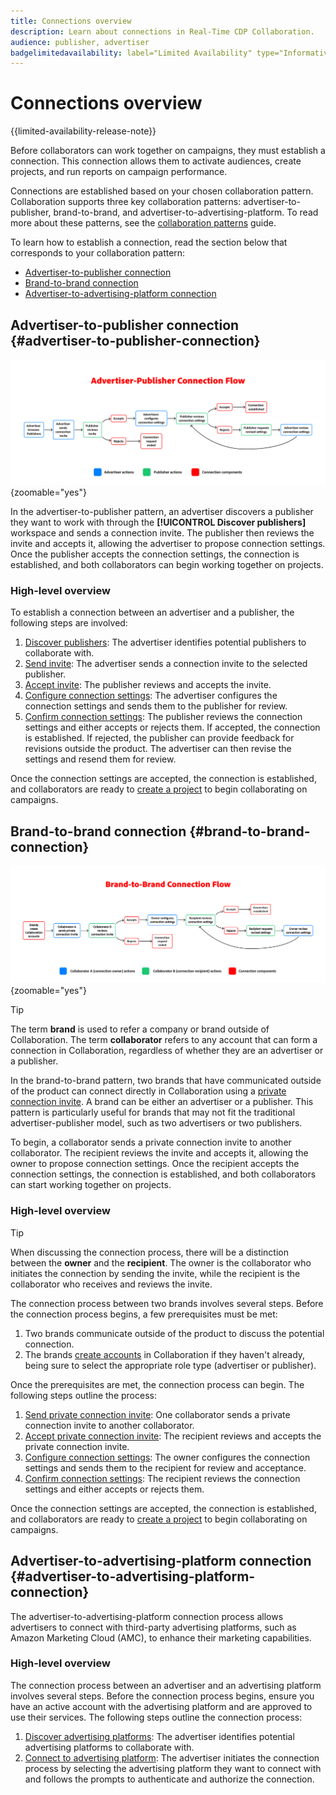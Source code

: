```yaml
---
title: Connections overview
description: Learn about connections in Real-Time CDP Collaboration.
audience: publisher, advertiser
badgelimitedavailability: label="Limited Availability" type="Informative" url="https://helpx.adobe.com/legal/product-descriptions/real-time-customer-data-platform-collaboration.html newtab=true"
---
```

# Connections overview

{{limited-availability-release-note}}

Before collaborators can work together on campaigns, they must establish a connection. This connection allows them to activate audiences, create projects, and run reports on campaign performance.

Connections are established based on your chosen collaboration pattern. Collaboration supports three key collaboration patterns: advertiser-to-publisher, brand-to-brand, and advertiser-to-advertising-platform. To read more about these patterns, see the [collaboration patterns](/help/guide/overview/collaboration-patterns.md) guide.

To learn how to establish a connection, read the section below that corresponds to your collaboration pattern:

- [Advertiser-to-publisher connection](#advertiser-to-publisher-connection)
- [Brand-to-brand connection](#brand-to-brand-connection)
- [Advertiser-to-advertising-platform connection](#advertiser-to-advertising-platform-connection)

## Advertiser-to-publisher connection {#advertiser-to-publisher-connection}

![High-level diagram of the advertiser-publisher connection process.](/help/assets/connect/establish-connection/advertiser-publisher-flow.png){zoomable="yes"}

In the advertiser-to-publisher pattern, an advertiser discovers a publisher they want to work with through the **[!UICONTROL Discover publishers]** workspace and sends a connection invite. The publisher then reviews the invite and accepts it, allowing the advertiser to propose connection settings. Once the publisher accepts the connection settings, the connection is established, and both collaborators can begin working together on projects.

### High-level overview 

To establish a connection between an advertiser and a publisher, the following steps are involved:

1. [Discover publishers](./discover-publishers.md): The advertiser identifies potential publishers to collaborate with.
2. [Send invite](./establishing-connections.md#send-invite): The advertiser sends a connection invite to the selected publisher.
3. [Accept invite](./establishing-connections.md#accept-invite): The publisher reviews and accepts the invite.
4. [Configure connection settings](./establishing-connections.md#configure-connection-settings): The advertiser configures the connection settings and sends them to the publisher for review.
5. [Confirm connection settings](./establishing-connections.md#review-connection-settings): The publisher reviews the connection settings and either accepts or rejects them. If accepted, the connection is established. If rejected, the publisher can provide feedback for revisions outside the product. The advertiser can then revise the settings and resend them for review.

Once the connection settings are accepted, the connection is established, and collaborators are ready to [create a project](/help/guide/collaborate/manage-projects.md#create-project) to begin collaborating on campaigns.

## Brand-to-brand connection {#brand-to-brand-connection}

![High-level diagram of the brand-to-brand connection process.](/help/assets/connect/establish-connection/brand-to-brand-flow.png){zoomable="yes"}

>[!TIP]
>
>The term **brand** is used to refer a company or brand outside of Collaboration. The term **collaborator** refers to any account that can form a connection in Collaboration, regardless of whether they are an advertiser or a publisher.

In the brand-to-brand pattern, two brands that have communicated outside of the product can connect directly in Collaboration using a [private connection invite](#private-connection-invite). A brand can be either an advertiser or a publisher. This pattern is particularly useful for brands that may not fit the traditional advertiser-publisher model, such as two advertisers or two publishers.

To begin, a collaborator sends a private connection invite to another collaborator. The recipient reviews the invite and accepts it, allowing the owner to propose connection settings. Once the recipient accepts the connection settings, the connection is established, and both collaborators can start working together on projects.

### High-level overview

>[!TIP]
>
>When discussing the connection process, there will be a distinction between the **owner** and the **recipient**. The owner is the collaborator who initiates the connection by sending the invite, while the recipient is the collaborator who receives and reviews the invite.

The connection process between two brands involves several steps. Before the connection process begins, a few prerequisites must be met:

1. Two brands communicate outside of the product to discuss the potential connection. 
1. The brands [create accounts](/help/guide/setup/onboard-account.md) in Collaboration if they haven't already, being sure to select the appropriate role type (advertiser or publisher).

Once the prerequisites are met, the connection process can begin. The following steps outline the process:

1. [Send private connection invite](./establishing-connections.md#private-connection-invite): One collaborator sends a private connection invite to another collaborator.
2. [Accept private connection invite](./establishing-connections.md#accept-invite): The recipient reviews and accepts the private connection invite.
3. [Configure connection settings](./establishing-connections.md#configure-connection-settings): The owner configures the connection settings and sends them to the recipient for review and acceptance.
4. [Confirm connection settings](./establishing-connections.md#review-connection-settings): The recipient reviews the connection settings and either accepts or rejects them.

Once the connection settings are accepted, the connection is established, and collaborators are ready to [create a project](/help/guide/collaborate/manage-projects.md#create-project) to begin collaborating on campaigns.

## Advertiser-to-advertising-platform connection {#advertiser-to-advertising-platform-connection}

The advertiser-to-advertising-platform connection process allows advertisers to connect with third-party advertising platforms, such as Amazon Marketing Cloud (AMC), to enhance their marketing capabilities.

### High-level overview

The connection process between an advertiser and an advertising platform involves several steps. Before the connection process begins, ensure you have an active account with the advertising platform and are approved to use their services. The following steps outline the connection process:

1. [Discover advertising platforms](./discover-publishers.md): The advertiser identifies potential advertising platforms to collaborate with.
2. [Connect to advertising platform](./advertising-platforms/overview.md#advertising-platforms-overview): The advertiser initiates the connection process by selecting the advertising platform they want to connect with and follows the prompts to authenticate and authorize the connection.
